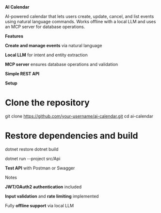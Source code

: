 **AI Calendar**

AI-powered calendar that lets users create, update, cancel, and list events using natural language commands. Works offline with a local LLM and uses an MCP server for database operations.

**Features**

**Create and manage events** via natural language

**Local LLM** for intent and entity extraction

**MCP server** ensures database operations and validation

**Simple REST API**

**Setup**
# Clone the repository
git clone https://github.com/your-username/ai-calendar.git
cd ai-calendar

# Restore dependencies and build
dotnet restore
dotnet build

dotnet run --project src/Api


**Test API** with Postman or Swagger

Notes

**JWT/OAuth2 authentication** included

**Input validation** and **rate limiting** implemented

Fully **offline support** via local LLM
